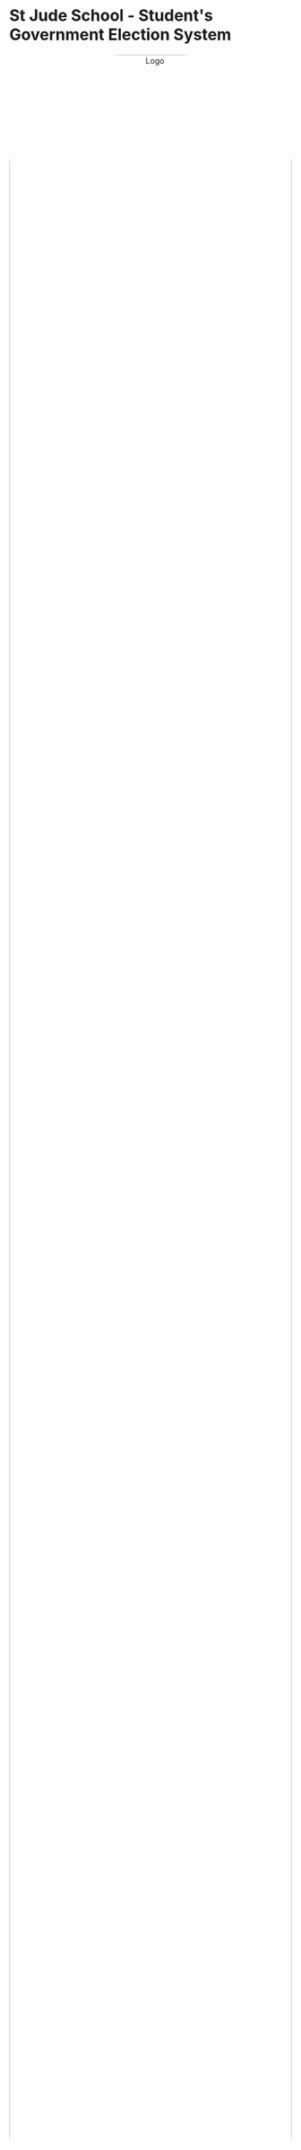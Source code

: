 # St Jude School - Student's Government Election System

<p align="center">
  <img src="https://encrypted-tbn0.gstatic.com/images?q=tbn:ANd9GcQik7ZJRLnYVzi5A9VZ2RSt0FT5QOH255c-vA&s" alt="Logo" width="100%" 
       style="border-radius: 200px";>
</p>


## About

The Student's Government Election System is a web-based application designed to facilitate secure and efficient student government elections at the School of St Jude. This project was initiated by Miss Elizabeth and developed in collaboration with PearlK Tech Humphrey and Christopher to modernize the voting process and encourage student participation in school democracy.

This project is a proud result of the partnership between **JR Institute of Information Technology** and **The School of St Jude** under their joint program for building Youth Capacity in Technology. The collaboration aims to empower young minds with practical tech skills while solving real-world challenges.



## Important Notice

This repository is maintained as a reference implementation. If you'd like to use or study this system:

1. Please **fork** the repository rather than cloning it directly
2. Use the forked version for your implementation
3. Respect the original attribution and partnership credits

## Features

- 🔐 Secure authentication system
- 📊 Real-time election results
- 👥 User role management (Admin, Student, Candidate)
- 🗳️ Multiple election support
- 📱 Responsive design
- 📈 Analytics dashboard
- 🔍 Transparent voting process

## Technology Stack

- **Backend:** Django 4.2+
- **Frontend:** HTML5, CSS3, JavaScript
- **Database:** MySQL
- **Additional Libraries:** 
  - Pandas (for data handling)
  - Pillow (for image processing)
  - Django Crispy Forms

## Installation Guide

1. **Clone the repository**
   ```bash
   git clone https://github.com/Kelvin-Charles/st-jude-voting-system.git
   cd st-jude-voting-system
   ```

2. **Create and activate virtual environment**
   ```bash
   python -m venv venv
   source venv/bin/activate  # On Windows: venv\Scripts\activate
   ```

3. **Install dependencies**
   ```bash
   pip install -r requirements.txt
   ```

4. **Configure database**
   - Install and start MySQL
   - Create a database named 'st_jude_voting'
   - Import the initial schema:
     ```bash
     mysql -u root -p st_jude_voting < st_jude_voting.sql
     ```

5. **Configure environment variables**
   - Copy `.env.example` to `.env`
   - Update the following variables:
     ```
     SECRET_KEY=your_secret_key
     DEBUG=True
     DB_NAME=st_jude_voting
     DB_USER=your_db_user
     DB_PASSWORD=your_db_password
     EMAIL_HOST_USER=your_email@gmail.com
     EMAIL_HOST_PASSWORD=your_app_specific_password
     ```

6. **Run migrations**
   ```bash
   python manage.py migrate
   ```

7. **Create superuser**
   ```bash
   python manage.py createsuperuser
   ```

8. **Run the development server**
   ```bash
   python manage.py runserver
   ```

Visit `http://localhost:8000` to access the application.

## Project Structure

```
st_jude_voting_system/
├── election/                 # Main application directory
│   ├── admin.py             # Admin interface customization
│   ├── models.py            # Database models
│   ├── views.py             # View logic
│   └── urls.py              # URL routing
├── static/                   # Static files (CSS, JS, images)
├── templates/               # HTML templates
├── media/                   # User-uploaded files
└── st_jude_voting_system/   # Project settings
```

## Partnership & Attribution

This project is developed under the collaborative program between:

- **JR Institute of Information Technology**
  - Providing technical expertise and mentorship
  - Supporting youth technology education initiatives

- **The School of St Jude**
  - Project initiation and requirements
  - Testing and implementation environment
  - Student engagement and feedback

## Credits

- **Project Initiator:** Miss Elizabeth (School of St Jude Tech Facilitator)
- **Progamme Facilitators:** Humphrey David and Christopher Benard
- **Development:** PearlK Tech
- **Technical Support:** JR Institute of Information Technology(CoderDojo Club)
- **Student Contributors:** School of St Jude Tech Club

## Contact

For inquiries about the partnership program:
- JR Institute of Information Technology - [admin@jriit.ac.tz]
- The School of St Jude - [info@theschoolofstjude.ac.tz]

For technical questions:
- Humphrey D - [humphrey@3ts.co.tz]
- Christopher B - [chriss@3ts.co.tz]
- Miss Elizabeth - [elizabeth.a@theschoolofstjude.ac.tz]
- PearlK Tech - [pearlktech@gmail.com]

## License

This project is licensed under the MIT License - see the [LICENSE](LICENSE) file for details.

---
Made with ❤️ for School of St Jude | A JR Institute - St Jude Partnership Initiative
